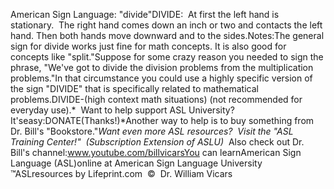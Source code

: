 American Sign Language: "divide"DIVIDE:  At first the left hand is stationary.  The right hand 
comes down an inch or two and contacts the left hand. Then both hands move 
downward and to the sides.Notes:The general sign for divide works just fine for math concepts. It is also good 
for concepts like "split."Suppose for some crazy reason you needed to sign the phrase, 
			"We've got to divide the division problems from the multiplication 
			problems."In that circumstance you could use a highly specific version of the 
			sign "DIVIDE" that is specifically related to mathematical problems.DIVIDE-(high context math situations) (not recommended for everyday 
			use).* 
Want to help support ASL University?  It'seasy:DONATE(Thanks!)*Another way to help is to buy something from Dr. Bill's "Bookstore."*Want even more ASL resources?  Visit the "ASL Training Center!"  (Subscription 
Extension of ASLU)*  Also check out Dr. Bill's channel:www.youtube.com/billvicarsYou can learnAmerican Sign Language (ASL)online at American Sign Language University ™ASLresources by Lifeprint.com  ©  Dr. William Vicars